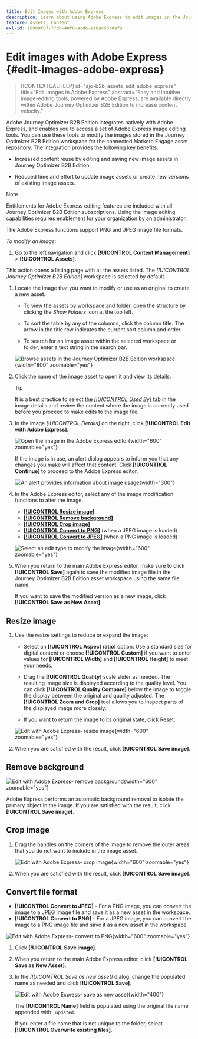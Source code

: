 ```yaml
---
title: Edit Images with Adobe Express
description: Learn about using Adobe Express to edit images in the Journey Optimizer B2B Edition workspace.
feature: Assets, Content
exl-id: 16909f8f-77db-40f8-acd6-e18ac50c0af9
---
```

# Edit images with Adobe Express {#edit-images-adobe-express}

>[!CONTEXTUALHELP]
>id="ajo-b2b_assets_edit_adobe_express"
>title="Edit Images in Adobe Express"
>abstract="Easy and intuitive image-editing tools, powered by Adobe Express, are available directly within Adobe Journey Optimizer B2B Edition to increase content velocity."

Adobe Journey Optimizer B2B Edition integrates natively with Adobe Express, and enables you to access a set of Adobe Express image editing tools. You can use these tools to modify the images stored in the Journey Optimizer B2B Edition workspace for the connected Marketo Engage asset repository. The integration provides the following key benefits:

* Increased content reuse by editing and saving new image assets in Journey Optimizer B2B Edition.

* Reduced time and effort to update image assets or create new versions of existing image assets.

>[!NOTE]
>
>Entitlements for Adobe Express editing features are included with all Journey Optimizer B2B Edition subscriptions. Using the image editing capabilities requires enablement for your organization by an administrator.

The Adobe Express functions support PNG and JPEG image file formats.

_To modify an image:_

1. Go to the left navigation and click **[!UICONTROL Content Management]** > **[!UICONTROL Assets]**.

  This action opens a listing page with all the assets listed. The _[!UICONTROL Journey Optimizer B2B Edition]_ workspace is selected by default.

1. Locate the image that you want to modify or use as an original to create a new asset.

   * To view the assets by workspace and folder, open the structure by clicking the _Show Folders_ icon at the top left.

   * To sort the table by any of the columns, click the column title. The arrow in the title row indicates the current sort column and order.

   * To search for an image asset within the selected workspace or folder, enter a text string in the search bar.

   ![Browse assets in the Journey Optimizer B2B Edition workspace](./assets/assets-native-workspace-filtered.png){width="800" zoomable="yes"}

1. Click the name of the image asset to open it and view its details.

   >[!TIP]
   >
   >It is a best practice to select [the _[!UICONTROL Used By]_ tab](./marketo-engage-design-studio.md#view-asset-used-by-references) in the image details and review the content where the image is currently used before you proceed to make edits to the image file.

1. In the image _[!UICONTROL Details]_ on the right, click **[!UICONTROL Edit with Adobe Express]**.

    ![Open the image in the Adobe Express editor](./assets/assets-edit-adobe-express.png){width="600" zoomable="yes"}

    If the image is in use, an alert dialog appears to inform you that any changes you make will affect that content. Click **[!UICONTROL Continue]** to proceed to the Adobe Express editor.

    ![An alert provides information about image usage](./assets/assets-edit-adobe-express-usage-alert.png){width="300"}

1. In the Adobe Express editor, select any of the image modification functions to alter the image.

    * [**[!UICONTROL Resize image]**](#resize-image)
    * [**[!UICONTROL Remove background]**](#remove-background)
    * [**[!UICONTROL Crop image]**](#crop-image)
    * [**[!UICONTROL Convert to PNG]**](#convert-file-format) (when a JPEG image is loaded)
    * [**[!UICONTROL Convert to JPEG]**](#convert-file-format) (when a PNG image is loaded)

   ![Select an edit type to modify the image](./assets/assets-edit-adobe-express-left-menu.png){width="600" zoomable="yes"}  

1. When you return to the main Adobe Express editor, make sure to click **[!UICONTROL Save]** again to save the modified image file in the Journey Optimizer B2B Edition asset workspace using the same file name.

   If you want to save the modified version as a new image, click **[!UICONTROL Save as New Asset]**.

## Resize image

1. Use the resize settings to reduce or expand the image:

   * Select an **[!UICONTROL Aspect ratio]** option. Use a standard size for digital content or choose **[!UICONTROL Custom]** if you want to enter values for **[!UICONTROL Width]** and **[!UICONTROL Height]** to meet your needs.

   * Drag the **[!UICONTROL Quality]** scale slider as needed. The resulting image size is displayed according to the quality level. You can click **[!UICONTROL Quality Compare]** below the image to toggle the display between the original and quality adjusted. The **[!UICONTROL Zoom and Crop]** tool allows you to inspect parts of the displayed image more closely.

   * If you want to return the image to its original state, click Reset.

   ![Edit with Adobe Express- resize image](./assets/assets-edit-adobe-express-resize-image.png){width="600" zoomable="yes"}

1. When you are satisfied with the result, click **[!UICONTROL Save image]**.

## Remove background

![Edit with Adobe Express- remove background](./assets/assets-edit-adobe-express-remove-background.png){width="600" zoomable="yes"}

Adobe Express performs an automatic background removal to isolate the primary object in the image. If you are satisfied with the result, click **[!UICONTROL Save image]**.

## Crop image

1. Drag the handles on the corners of the image to remove the outer areas that you do not want to include in the image asset.

   ![Edit with Adobe Express- crop image](./assets/assets-edit-adobe-express-crop-image.png){width="600" zoomable="yes"}

1. When you are satisfied with the result, click **[!UICONTROL Save image]**.

## Convert file format

* **[!UICONTROL Convert to JPEG]** - For a PNG image, you can convert the image to a JPEG image file and save it as a new asset in the workspace. 
* **[!UICONTROL Convert to PNG]** - For a JPEG image, you can convert the image to a PNG image file and save it as a new asset in the workspace. 

![Edit with Adobe Express- convert to PNG](./assets/assets-edit-adobe-express-convert-to-png.png){width="600" zoomable="yes"}   

1. Click **[!UICONTROL Save image]**.

1. When you return to the main Adobe Express editor, click **[!UICONTROL Save as New Asset]**.

1. In the _[!UICONTROL Save as new asset]_ dialog, change the populated name as needed and click **[!UICONTROL Save]**.

   ![Edit with Adobe Express- save as new asset](./assets/assets-edit-adobe-express-save-as-new-asset.png){width="400"}   

   The **[!UICONTROL Name]** field is populated using the original file name appended with `_updated`.
   
   If you enter a file name that is not unique to the folder, select **[!UICONTROL Overwrite existing files]**.
